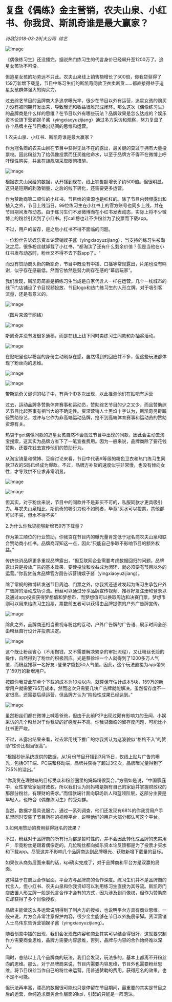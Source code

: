 # 复盘《偶练》金主营销，农夫山泉、小红书、你我贷、斯凯奇谁是最大赢家？

*诗欣|2018-03-29|大公司 
                                                综艺*

![Image](http://p2.pstatp.com/large/pgc-image/1522384365097c5a2b734e8)

《偶像练习生》还没播完，据说热门练习生的代言身价已经飙升至1200万了。追星女孩功不可没。

但追星女孩的功劳远不只此。农夫山泉线上销售额增长了500倍，你我贷获得了159万新增下载量，节目中练习生们的斯凯奇同款卫衣卖断货……都直接得益于追星女孩群体强大的购买力。

过去综艺节目的品牌商大多追求曝光率，很少在节目以外有运营，追星女孩的购买力没有被同期开发出来，导致曝光和收益很难形成闭环。那么这次《偶像练习生》的品牌商是什么样的思维？在节目以外有哪些玩法？品牌效果是怎么达成的？娱乐资本论旗下营销娱子酱（yingxiaoyuzijiang）通过多方采访和观察，努力复盘了各个品牌主在节目播出期间的思维和运营。

1.农夫山泉、小红书、斯凯奇谁是最大赢家？

作为冠名商的农夫山泉在节目中获得无处不在的露出，最关键的莫过于拥有大量投票权。因此粉丝为了给偶像投票而狂买维他命水，以至于品牌方不得不在微博上呼吁理性购买，并且在旗舰店采取限购措施。

![Image](http://p2.pstatp.com/large/pgc-image/15223843650495bd6a36d04)

根据农夫山泉给的数据，从开播到现在，线上销售额增长了约500倍。但很明显，这只是短期的刺激销量，之后的线下转化，还需要更多运营。

作为赞助商第二顺位的小红书，节目给的资源也是杠杠的。除了节目内频频露出和植入之外，节目上线当日，99位练习生在小红书上的官方账号也同步上线，并在节目期间发布动态。由于练习生们不发微博而在小红书发表动态，实际上将不少微博上的粉丝引流到了小红书。打call榜也让不少粉丝为了投票而下载app。

不过，用户的留存，是之后小红书不得不面临的问题。

一位粉丝告诉娱乐资本论营销娱子酱（yingxiaoyuzijiang），当支持的练习生被淘汰之后，很多粉丝就卸载了小红书，“都淘汰了还有什么剩余价值？但是当他在小红书发布动态时，粉丝又不得不去下载app了。“

而没有赞助商头衔的斯凯奇，节目中既没有中插、口播等常规露出，片尾也没有鸣谢，似乎存在感最低。然而它依然是努力刷存在感的“幕后玩家”。

我们发现，斯凯奇简直是把练习生当成是自家代言人一样在运营。几个一线城市的线下门店铺设了节目视频投放、节目logo和热门练习生的人形立牌。对于吸引客流量，还是有意义的。

![Image](http://p2.pstatp.com/large/pgc-image/1522384364934b0f48fdbff)

（图片来源于网络）

![Image](http://p2.pstatp.com/large/pgc-image/1522384364883e87e821508)

斯凯奇并没有发很多通稿，而是在线上线下同时卖练习生同款和办抽奖活动。

![Image](http://p2.pstatp.com/large/pgc-image/1522384364938277a51db18)

在贴吧里也以粉丝的身份主动刷存在感，虽然得到的回应并不多，但这些玩法都体现了粉丝向的思维。

![Image](http://p2.pstatp.com/large/pgc-image/1522384364910e1c5cac403)

![Image](http://p2.pstatp.com/large/pgc-image/15223843650888c64eaedb7)

带斯凯奇关键词的帖子中，有两个ID多次出现，以此推测他们在贴吧有运营

过去，运动品牌多赞助体育赛事和运动员，赞助综艺节目的少之又少，而且赞助综艺节目比起赛事有相当大的不确定性。资深营销人士黑焰十字认为，斯凯奇另辟蹊径赞助综艺，或许与它作为非高端运动品牌，抢不到高端体育赛事和运动员的赞助资源有关。

热衷于get偶像同款的追星女孩自然不会放过节目中出现的同款，因此会主动去淘宝搜索，这其实为品牌方省下了一笔宣推费用。因为一般来说，品牌商除了要花钱赞助，还要花钱去宣传他们的赞助行为。

从淘宝销量和微博、豆瓣讨论来看，节目中代表A等级的粉色卫衣和热门练习生同款卫衣的S码已经成为爆款。不过，品牌方补货的速度似乎非常慢，也没有倾向女性，才导致供不应求非常明显。

![Image](http://p2.pstatp.com/large/pgc-image/15223843650772281b089ef)

![Image](http://p2.pstatp.com/large/pgc-image/1522384365005c7eea748a3)

但其实，对于粉丝来说，节目中的同款并不是非买不可的，私服同款才更具吸引力。与农夫山泉相比，斯凯奇的吸引力也不如前者，毕竟“买水可以投票，其他都可以不买，但水不得不买”

2.为什么你我贷能够新增159万下载量？

作为第三顺位的行业赞助，你我贷在节目内的曝光量肯定低于冠名商农夫山泉和联合赞助商小红书。品牌商深知这一点，因此“只能自己争取不影响节目的额外权益。”

传统快消品牌更多重视品牌露出，“但互联网企业需要考虑数据回归的问题。品牌露出只是投放广告的基本效果，要使投放和收益成为闭环，就必须要有节目以外的运营。”你我贷首席品牌官方圆告诉营销娱子酱（yingxiaoyuzijiang）。

除了常规的微博转发送节目周边、门票之外，你我贷还通过发起为练习生承包户外广告牌的活动成功引流。粉丝可以通过分享品牌宣传视频、推荐好友注册和登录以及通过app投资获得梦想值和梦想币，而梦想值可以换取周边和决赛门票，梦想币则可以用来给练习生投票，票数前五者可以获得由品牌提供的户外广告牌宣传。

![Image](http://p2.pstatp.com/large/pgc-image/1522384365052c01c300d5d)

除此之外，品牌商还相当重视与粉丝的互动，户外广告牌的广告语、展示时间全部由粉丝自行设计并投票决定。

![Image](http://p2.pstatp.com/large/pgc-image/1522384365021e02213a8f8)

这个既让粉丝省心（不用掏钱，又不需要解决繁杂的审批流程），又让粉丝长脸的操作，自然得到了粉丝的积极回应。光是蔡徐坤一个人就得到了1200多万人气值，而粉丝推荐一名好友+登录才能投50人气值。因此，这个玩法直接为app带来了159万的新增用户。

按照你我贷此前单个下载的成本为10块以内，就算保守估计成本5块，159万的新增用户就需要795万成本，然而这次只需要几块广告牌就能解决。虽然留存度不一定很高，还需要后续运营，但品牌方认为“阶段性成果已经达到。”

![Image](http://p2.pstatp.com/large/pgc-image/152238436503948c131ebc1)

虽然粉丝们都在微博上喊着爸爸，但由于此前P2P出现过颇有影响力的丑闻，小娱采访的几个粉丝对于你我贷的好感度并不高。你我贷面临的留存度问题，可能比小红书更严峻。

不过，从露出结果来看，过去常用线下推广的你我贷认为这波貌似“格格不入”的赞助“性价比相当很高”。

“根据秒针系统提供的数据，从1月份节目开播到3月15日，仅线上贴片广告的曝光，包括OTT端、PC端和移动端，品牌共获得了超过3亿次，品牌曝光量得到了735%的溢出。”

“你我贷在理财端的目标受众和粉丝圈里的妈妈粉很契合。”方圆如是说，“中国家庭中，女性掌管家庭财政权，所以我们认为妈妈粉是拥有自己的家庭并掌握财政权的那部分粉丝，有理财的需求。”而借款端针面向职场新人和蓝领阶层，这部分主要是年轻人，也符合《偶像练习生》的受众群。

当然，数据才最具说服力。通过一系列调查，他们还发现有68%的你我贷用户手机里同时安装了节目所在的视频平台，说明他们的用户大部分都认可这个平台。

3.如何用赞助的费用获得冠名的效果？

不过，粉丝对于品牌商的所有行为都是暂时性的，并不会因此转化成品牌的忠实用户，毕竟粉丝是跟着偶像走的。几位粉丝都向娱乐资本论反馈都是为了投票才买水和下载app。尽管这并不影响几个品牌商达到品牌曝光、获取新增下载量的目标。

如果仅从商务层面来看的话，kpi确实完成了，对于品牌商和平台方是双赢的局面。

这得益于在商业合作层面，平台方与品牌商的合作深度。练习生们并不是品牌商的代言人，但小红书、农夫山泉和你我贷却可以利用练习生直接为其导流。斯凯奇门店放置人形立牌一般是代言合作才会有的方式，因为涉及到肖像权，但作为赞助商它却获得了多个肖像授权。

品牌主能做这么多运营说明得到了制片方的授权，也说明平台方具有商业思维。一般来说，片方会非常注意保护内容，很少金主能够在节目以外施展拳脚。资深营销人士乌伟东告诉营销娱子酱（yingxiaoyuzijiang）。

随着创意中插的出现，我们会发现做内容和商业其实可以结合得很好，这就要求制作方需要商业思维，品牌方需要内容思维，否则，品牌与内容的合作始终难以深入。

同时，总结以上几个品牌商的玩法，我们会发现，玩法多的，基本上都离不开粉丝向的思维。那么，对于品牌商来说，节目内需要内容思维，节目外也需要粉丝思维，将节目粉丝当作自己的粉丝来运营。用普通赞助的费用，获得冠名的效果，也不是不可能。

但玩法再丰富，漂亮的数据很可能也只是停留在节目期间，最重要的其实是节目之后的运营，单纯追求商务合作层面的kpi，引起的只能是一阵泡沫。

